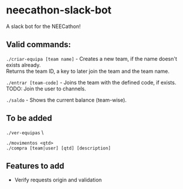 # neecathon-slack-bot
A slack bot for the NEECathon!

## Valid commands:
```./criar-equipa [team name]``` - Creates a new team, if the name doesn't exists already.\
Returns the team ID, a key to later join the team and the team name.


```./entrar [team-code]``` - Joins the team with the defined code, if exists.\
TODO: Join the user to channels.


```./saldo``` - Shows the current balance (team-wise).


## To be added
```./ver-equipas``` \

```./movimentos <qtd>``` \
```./compra [team|user] [qtd] [description]```

## Features to add
- Verify requests origin and validation